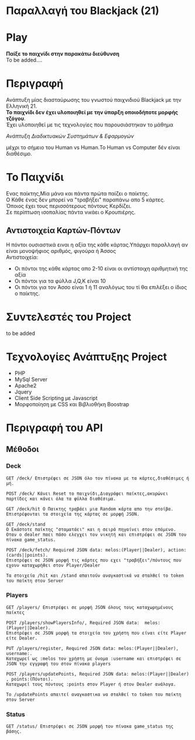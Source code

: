 # Παραλλαγή του Blackjack (21)
# Play  
**Παίξε το παιχνίδι στην παρακάτω διεύθυνση**  
To be added....
# Περιγραφή
Ανάπτυξη μίας διασταύρωσης του γνωστού παιχνιδιού Blackjack με την Ελληνική 21.  
**Το παιχνίδι δεν έχει υλοποιηθεί με την ύπαρξη οποιοδήποτε μορφής τζόγου**.  
Έχει υλοποιηθεί με τις τεχνολογίες που παρουσιάστηκαν το μάθημα

*Ανάπτυξη Διαδικτυακών Συστημάτων & Εφαρμογών*

μέχρι το σήμειο του Human vs Human.Το Human vs Computer δέν είναι διαθέσιμο.


# Το Παιχνίδι  
Ενας παίκτης,Μία μάνα και πάντα πρώτα παίζει ο παίκτης.  
Ο Κάθε ένας δεν μπορεί να "τραβήξει" παραπάνω απο 5 κάρτες.  
Όποιος έχει τους περισσότερους πόντους Κερδίζει.  
Σε περίπτωση ισοπαλίας πάντα νικάει ο Κρουπιέρης.  
## Αντιστοιχεία Καρτών-Πόντων  
Η πόντοι ουσιαστικά ειναι η αξία της κάθε κάρτας.Υπάρχει παραλλαγή αν είναι μονοψήφιος αριθμός, φιγούρα ή Άσσος    
Αντιστοιχεία:  
- Οι πόντοι της κάθε κάρτας απο 2-10 είναι οι αντίστοιχη αριθμητική της αξία  
- Οι πόντοι για τα φύλλα J,Q,K είναι 10  
- Οι πόντοι για τον Άσσο είναι 1 ή 11 αναλόγως του τί θα επιλέξει ο ίδιος ο παίκτης.     

# Συντελεστές του Project
to be added
# Τεχνολογίες Ανάπτυξης Project
- PHP
- MySql Server
- Apache2
- Jquery
- Client Side Scripting με Javascript
- Μορφοποίηση με CSS και Βιβλιοθήκη Boostrap

# Περιγραφή του API  
## Μέθοδοι 
### Deck  
```
GET /deck/ Επιστρέφει σε JSON όλο τον πίνακα με τα κάρτες,διαθέσιμες ή μή.
```  
```
POST /deck/ Κάνει Reset το παιχνίδι,Διαγράφει παίκτες,ακυρώνει παρτίδες και κάνει όλα τα φύλλα διαθέσιμα.
```  
```
GET /deck/hit Ο Παικτης τραβάει μια Random κάρτα απο την στοίβα.
Επιστρέφονται τα στοιχεία της κάρτας σε μορφή JSON.
```  
```
GET /deck/stand 
Ο Εκάστοτε παίκτης "σταματάει" και η σειρά πηγαίνει στον επόμενο. 
Οταν ο dealer παει πάσο ελεγχει τον νικητή και επιστρέφει σε JSON τον πίνακα game_status.
```  
```
POST /deck/fetch/ Required JSON data: melos:(Player||Dealer), action:(cards||points).
Επιστρέφει σε JSON μορφή τις κάρτες που εχει "τραβήξει"/πόντους που εχουν καταχωρήθει στον Player/Dealer
``` 
```
Τα στοιχεία /hit και /stand απαιτούν αναγκαστικά να σταλθεί το token του παίκτη στον Server  
```

### Players

```
GET /players/ Επιστρέφει σε μορφή JSON όλους τους καταχωρημένους παίκτες
```  
```
POST /players/showPlayersInfo/, Required JSON data:  melos:(Player||Dealer).
Επιστρέφει σε JSON μορφή τα στοιχεία του χρήστη που είναι είτε Player είτε Dealer.
```  
```
PUT /players/register, Required JSON data: melos:(Player||Dealer), username:.
Καταχωρεί ως :melos τον χρήστη με όνομα :username και επιστρέφει σε JSON την εγγραφή του στον πίνακα players
```  
```
POST /players/updatePoints, Required JSON data: melos:(Player||Dealer) , points:(Πόντοι). 
Καταχωρεί τους πόντους :points στον Player ή στον Dealer ανάλογα.
```  
```
Το /updatePoints απαιτεί αναγκαστικα να σταλθεί το token του παίκτη στον Server
```

### Status  
```
GET /status/ Επιστρέφει σε JSON μορφή τον πίνακα game_status της βάσης.
```  
